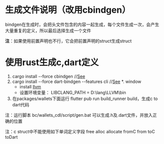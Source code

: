 # 生成文件说明（改用cbindgen）

bindgen在生成时，会把头文件包含的内容一起生成，每个文件生成一次，会产生大量重复的定义，所以最后选择生成一个文件

**注**：如果使用前置声明也不行，它会把前置声明的struct生成struct

# 使用rust生成c,dart定义

1. cargo install --force cbindgen //[See](https://github.com/eqrion/cbindgen/)
2. cargo install --force dart-bindgen --features cli //[See](https://github.com/sunshine-protocol/dart-bindgen)
   *. window
    - install [llvm](https://releases.llvm.org/)
    - 设置环境变量： LIBCLANG_PATH = D:\lang\LLVM\bin
3. 在packages/wallets下面运行 flutter pub run build_runner build，生成c to dart代码

注：运行脚本 bc/wallets_cdl/script/gen.bat 可以生成.h及.dart文件，并放入正确的位置

注：c struct中不能使用如下单词定义字段
free alloc allocate fromC from toC toDart
